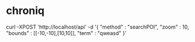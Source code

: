 chroniq
=======


curl -XPOST 'http://localhost/api' -d '{
      "method" : "searchPOI",
      "zoom"   : 10,
      "bounds" : [[-10,-10],[10,10]],
      "term"   : "qweasd"
}'